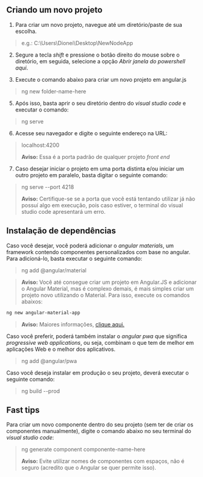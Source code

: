 ## Criando um novo projeto

1. Para criar um novo projeto, navegue até um diretório/paste de sua escolha.

> e.g.: C:\Users\Dionei\Desktop\NewNodeApp

2. Segure a tecla *shift* e pressione o botão direito do mouse sobre o diretório, em seguida, selecione a opção *Abrir janela do powershell aqui*.

4. Execute o comando abaixo para criar um novo projeto em angular.js

> ng new folder-name-here

5. Após isso, basta aprir o seu diretório dentro do *visual studio code* e executar o comando:

> ng serve

6. Acesse seu navegador e digite o seguinte endereço na URL:

> localhost:4200
>
> **Aviso:** Essa é a porta padrão de qualquer projeto *front end*

7. Caso desejar iniciar o projeto em uma porta distinta e/ou iniciar um outro projeto em paralelo, basta digitar o seguinte comando:

> ng serve --port 4218
> 
> **Aviso:** Certifique-se se a porta que você está tentando utilizar já não possuí algo em execução, pois caso estiver, o terminal do visual studio code apresentará um erro.


## Instalação de dependências

Caso você desejar, você poderá adicionar o *angular materials*, um framework contendo componentes personalizados com base no angular. Para adicioná-lo, basta executar o seguinte comando:
> ng add @angular/material

> **Aviso:** Você até consegue criar um projeto em Angular.JS e adicionar o Angular Material, mas é complexo demais, é mais simples criar um projeto novo utilizando o Material. Para isso, execute os comandos abaixos:

```bash
ng new angular-material-app
```

> **Aviso:** Maiores informações, [clique aqui.](https://tudip.com/blog-post/how-to-install-angular-material/)

Caso você preferir, poderá também instalar o *angular pwa* que significa *progressive web applications*, ou seja, combinam o que tem de melhor em aplicações Web e o melhor dos aplicativos.
> ng add @angular/pwa

Caso você deseja instalar em produção o seu projeto, deverá executar o seguinte comando:
> ng build --prod

## Fast tips

Para criar um novo componente dentro do seu projeto (sem ter de criar os componentes manualmente), digite o comando abaixo no seu terminal do *visual studio code*:

> ng generate component componente-name-here
>
> **Aviso:** Evite utilizar nomes de componentes com espaços, não é seguro (acredito que o Angular se quer permite isso).
